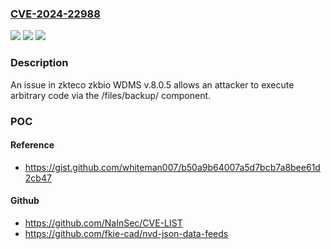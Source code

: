 ### [CVE-2024-22988](https://cve.mitre.org/cgi-bin/cvename.cgi?name=CVE-2024-22988)
![](https://img.shields.io/static/v1?label=Product&message=n%2Fa&color=blue)
![](https://img.shields.io/static/v1?label=Version&message=n%2Fa&color=blue)
![](https://img.shields.io/static/v1?label=Vulnerability&message=n%2Fa&color=brighgreen)

### Description

An issue in zkteco zkbio WDMS v.8.0.5 allows an attacker to execute arbitrary code via the /files/backup/ component.

### POC

#### Reference
- https://gist.github.com/whiteman007/b50a9b64007a5d7bcb7a8bee61d2cb47

#### Github
- https://github.com/NaInSec/CVE-LIST
- https://github.com/fkie-cad/nvd-json-data-feeds

